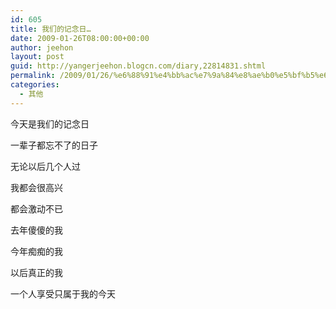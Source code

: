 ```yaml
---
id: 605
title: 我们的记念日…
date: 2009-01-26T08:00:00+00:00
author: jeehon
layout: post
guid: http://yangerjeehon.blogcn.com/diary,22814831.shtml
permalink: /2009/01/26/%e6%88%91%e4%bb%ac%e7%9a%84%e8%ae%b0%e5%bf%b5%e6%97%a5%e2%80%a6/
categories:
  - 其他
---
```

今天是我们的记念日
  
一辈子都忘不了的日子
  
无论以后几个人过
  
我都会很高兴
  
都会激动不已
  
去年傻傻的我
  
今年痴痴的我
  
以后真正的我
  
一个人享受只属于我的今天
